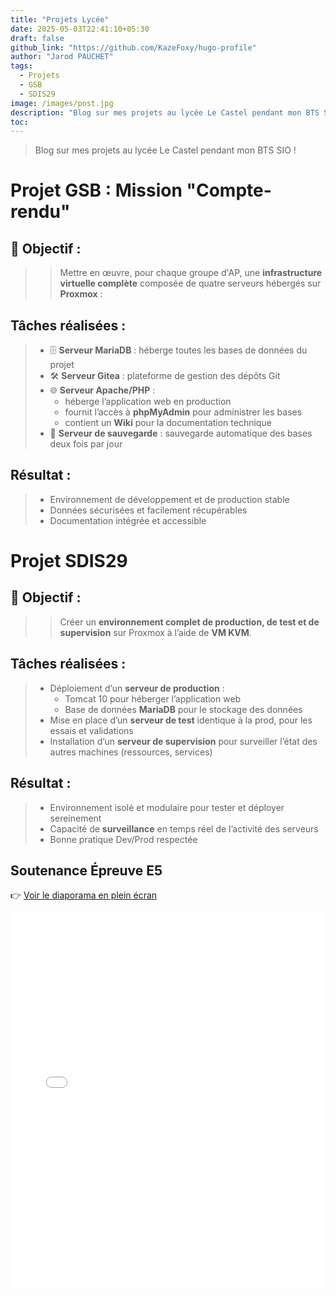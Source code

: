```yaml
---
title: "Projets Lycée"
date: 2025-05-03T22:41:10+05:30
draft: false
github_link: "https://github.com/KazeFoxy/hugo-profile"
author: "Jarod PAUCHET"
tags:
  - Projets
  - GSB
  - SDIS29
image: /images/post.jpg
description: "Blog sur mes projets au lycée Le Castel pendant mon BTS SIO !"
toc: 
---
```


> Blog sur mes projets au lycée Le Castel pendant mon BTS SIO !

# Projet GSB : Mission "Compte-rendu"

## 🎯 **Objectif** :  
> > Mettre en œuvre, pour chaque groupe d'AP, une **infrastructure virtuelle complète** composée de quatre serveurs hébergés sur **Proxmox** :

## Tâches réalisées :
> - 🗄️ **Serveur MariaDB** : héberge toutes les bases de données du projet  
> - 🛠️ **Serveur Gitea** : plateforme de gestion des dépôts Git  
> - 🌐 **Serveur Apache/PHP** :  
>   - héberge l’application web en production  
>   - fournit l’accès à **phpMyAdmin** pour administrer les bases  
>   - contient un **Wiki** pour la documentation technique  
> - 💾 **Serveur de sauvegarde** : sauvegarde automatique des bases deux fois par jour

## Résultat :
> - Environnement de développement et de production stable  
> - Données sécurisées et facilement récupérables  
> - Documentation intégrée et accessible

# Projet SDIS29

## 🎯 **Objectif** :  
> > Créer un **environnement complet de production, de test et de supervision** sur Proxmox à l’aide de **VM KVM**.

## Tâches réalisées :
> - Déploiement d’un **serveur de production** :  
>   - Tomcat 10 pour héberger l’application web  
>   - Base de données **MariaDB** pour le stockage des données
> - Mise en place d’un **serveur de test** identique à la prod, pour les essais et validations
> - Installation d’un **serveur de supervision** pour surveiller l’état des autres machines (ressources, services)

## Résultat :
> - Environnement isolé et modulaire pour tester et déployer sereinement  
> - Capacité de **surveillance** en temps réel de l’activité des serveurs  
> - Bonne pratique Dev/Prod respectée

## Soutenance Épreuve E5

👉 [Voir le diaporama en plein écran](/slides/Soutenance-epreuveE5.html)

<iframe src="/slides/Soutenance-epreuveE5.html" width="100%" height="600px" style="border:none;"></iframe>
